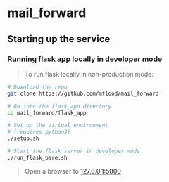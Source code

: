 # mail_forward


## Starting up the service

### Running flask app locally in developer mode

> To run flask locally in non-production mode:

```bash
# Download the repo
git clone https://github.com/mflood/mail_forward

# Go into the flask_app directory
cd mail_forward/flask_app

# Set up the virtual environment
# (requires python3)
./setup.sh

# Start the flask server in developer mode
./run_flask_bare.sh
```

> Open a browser to [127.0.0.1:5000](127.0.0.1:5000)